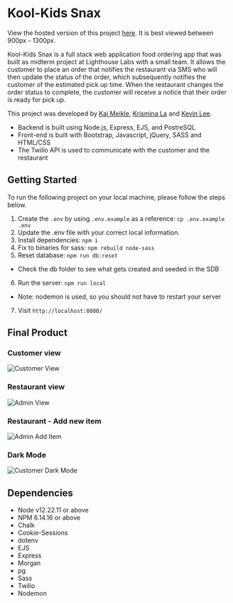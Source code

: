 # Kool-Kids Snax

View the hosted version of this project [here](http://kool-kids-snax.herokuapp.com/users/4). It is best viewed between 900px - 1300px.

Kool-Kids Snax is a full stack web application food ordering app that was built as midterm project at Lighthouse Labs with a small team. It allows the customer to place an order that notifies the restaurant via SMS who will then update the status of the order, which subsequently notifies the customer of the estimated pick up time. When the restaurant changes the order status to complete, the customer will receive a notice that their order is ready for pick up.

This project was developed by [Kai Meikle](https://github.com/kai-commits), [Krismina La](https://github.com/arismink) and [Kevin Lee](https://github.com/Cloud9NB).

* Backend is built using Node.js, Express, EJS, and PostreSQL
* Front-end is built with Bootstrap, Javascript, jQuery, SASS and HTML/CSS
* The Twilio API is used to communicate with the customer and the restaurant


## Getting Started

To run the following project on your local machine, please follow the steps below.

1. Create the `.env` by using `.env.example` as a reference: `cp .env.example .env`
2. Update the .env file with your correct local information.
3. Install dependencies: `npm i`
4. Fix to binaries for sass: `npm rebuild node-sass`
5. Reset database: `npm run db:reset`
  - Check the   db folder to see what gets created and seeded in the SDB
6. Run the server: `npm run local`
  - Note: nodemon is used, so you should not have to restart your server
7. Visit `http://localhost:8080/`


## Final Product

### Customer view
![Customer View](https://github.com/kai-commits/kool-kids-snax/blob/master/docs/readme-preview/Customer%20View.gif)

### Restaurant view
![Admin View](https://github.com/kai-commits/kool-kids-snax/blob/master/docs/readme-preview/Admin%20Order.gif)

### Restaurant - Add new item
![Admin Add Item](https://github.com/kai-commits/kool-kids-snax/blob/master/docs/readme-preview/Admin%20Add%20Item.png)

### Dark Mode
![Customer Dark Mode](https://github.com/kai-commits/kool-kids-snax/blob/master/docs/readme-preview/Customer%20Dark%20Mode.gif)

## Dependencies

- Node v12.22.11 or above
- NPM 6.14.16 or above
- Chalk
- Cookie-Sessions
- dotenv
- EJS
- Express
- Morgan
- pg
- Sass
- Twilio
- Nodemon 
